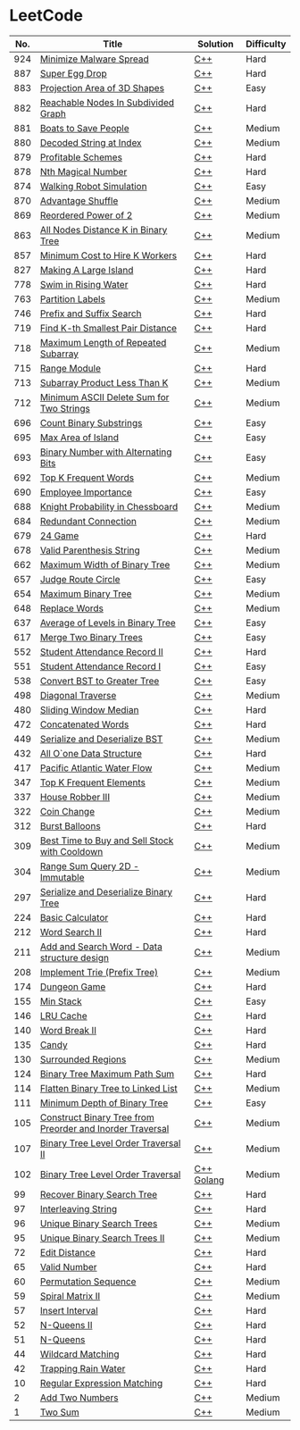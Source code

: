 LeetCode
========


| No.| Title | Solution | Difficulty |
|---| ----- | -------- | ---------- |
|924|[Minimize Malware Spread](https://leetcode.com/problems/minimize-malware-spread/)|[C++](./algorithm/cpp/924.cpp)|Hard|
|887|[Super Egg Drop](https://leetcode.com/problems/super-egg-drop/description/)|[C++](./algorithm/cpp/887.cpp)|Hard|
|883|[Projection Area of 3D Shapes](https://leetcode.com/problems/projection-area-of-3d-shapes/description/)|[C++](./algorithm/cpp/883.cpp)|Easy|
|882|[Reachable Nodes In Subdivided Graph](https://leetcode.com/problems/reachable-nodes-in-subdivided-graph/description/)|[C++](./algorithm/cpp/882.cpp)|Hard|
|881|[Boats to Save People](https://leetcode.com/problems/boats-to-save-people/description/)|[C++](./algorithm/cpp/881.cpp)|Medium|
|880|[Decoded String at Index](https://leetcode.com/problems/decoded-string-at-index/description/)|[C++](./algorithm/cpp/880.cpp)|Medium|
|879|[Profitable Schemes](https://leetcode.com/problems/profitable-schemes/description/)|[C++](./algorithm/cpp/879.cpp)|Hard|
|878|[Nth Magical Number](https://leetcode.com/problems/nth-magical-number/description/)|[C++](./algorithm/cpp/878.cpp)|Hard|
|874|[Walking Robot Simulation](https://leetcode.com/problems/walking-robot-simulation/description/)|[C++](./algorithm/cpp/874.cpp)|Easy|
|870|[Advantage Shuffle](https://leetcode.com/problems/advantage-shuffle/description/)|[C++](./algorithm/cpp/870.cpp)|Medium|
|869|[Reordered Power of 2](https://leetcode.com/problems/reordered-power-of-2/description/)|[C++](./algorithm/cpp/869.cpp)|Medium|
|863|[All Nodes Distance K in Binary Tree](https://leetcode.com/problems/all-nodes-distance-k-in-binary-tree/description/)|[C++](./algorithm/cpp/863.cpp)|Medium|
|857|[Minimum Cost to Hire K Workers](https://leetcode.com/problems/minimum-cost-to-hire-k-workers/description/)|[C++](./algorithm/cpp/857.cpp)|Hard|
|827|[Making A Large Island](https://leetcode.com/problems/making-a-large-island/description/)|[C++](./algorithm/cpp/827.cpp)|Hard|
|778|[Swim in Rising Water](https://leetcode.com/problems/swim-in-rising-water/description/)|[C++](./algorithm/cpp/778.cpp)|Hard|
|763|[Partition Labels](https://leetcode.com/problems/partition-labels/description/)|[C++](./algorithm/cpp/763.cpp)|Medium|
|746|[Prefix and Suffix Search](https://leetcode.com/problems/prefix-and-suffix-search/description/)|[C++](./algorithm/cpp/746.cpp)|Hard|
|719|[Find K-th Smallest Pair Distance](https://leetcode.com/problems/find-k-th-smallest-pair-distance/description/)|[C++](./algorithm/cpp/719.cpp)|Hard|
|718|[Maximum Length of Repeated Subarray](https://leetcode.com/problems/maximum-length-of-repeated-subarray/description/)|[C++](./algorithm/cpp/718.cpp)|Medium|
|715|[Range Module](https://leetcode.com/problems/range-module/description/)|[C++](./algorithm/cpp/715.cpp)|Hard|
|713|[Subarray Product Less Than K](https://leetcode.com/problems/subarray-product-less-than-k/description/)|[C++](./algorithm/cpp/713.cpp)|Medium|
|712|[Minimum ASCII Delete Sum for Two Strings](https://leetcode.com/problems/minimum-ascii-delete-sum-for-two-strings/description/)|[C++](./algorithm/cpp/712.cpp)|Medium|
|696|[Count Binary Substrings](https://leetcode.com/problems/count-binary-substrings/description/)|[C++](./algorithm/cpp/696.cpp)|Easy|
|695|[Max Area of Island](https://leetcode.com/problems/max-area-of-island/description/)|[C++](./algorithm/cpp/695.cpp)|Easy|
|693|[Binary Number with Alternating Bits](https://leetcode.com/problems/binary-number-with-alternating-bits/description/)|[C++](./algorithm/cpp/693.cpp)|Easy|
|692|[Top K Frequent Words](https://leetcode.com/problems/top-k-frequent-words/description/)|[C++](./algorithm/cpp/692.cpp)|Medium|
|690|[Employee Importance](https://leetcode.com/problems/employee-importance/description/)|[C++](./algorithm/cpp/690.cpp)|Easy|
|688|[Knight Probability in Chessboard](https://leetcode.com/problems/knight-probability-in-chessboard/description/)|[C++](./algorithm/cpp/688.cpp)|Medium|
|684|[Redundant Connection](https://leetcode.com/problems/redundant-connection/description/)|[C++](./algorithm/cpp/684.cpp)|Medium|
|679|[24 Game](https://leetcode.com/problems/24-game/description/)|[C++](./algorithm/cpp/679.cpp)|Hard|
|678|[Valid Parenthesis String](https://leetcode.com/problems/valid-parenthesis-string/description/)|[C++](./algorithm/cpp/678.cpp)|Medium|
|662|[Maximum Width of Binary Tree](https://leetcode.com/problems/maximum-width-of-binary-tree/description/)|[C++](./algorithm/cpp/662.cpp)|Medium|
|657|[Judge Route Circle](https://leetcode.com/problems/judge-route-circle/description/)|[C++](./algorithm/cpp/657.cpp)|Easy|
|654|[Maximum Binary Tree](https://leetcode.com/problems/maximum-binary-tree/description/)|[C++](./algorithm/cpp/654.cpp)|Medium|
|648|[Replace Words](https://leetcode.com/problems/replace-words/description/)|[C++](./algorithm/cpp/648.cpp)|Medium|
|637|[Average of Levels in Binary Tree](https://leetcode.com/problems/average-of-levels-in-binary-tree/description/)|[C++](./algorithm/cpp/637.cpp)|Easy|
|617|[Merge Two Binary Trees](https://leetcode.com/problems/merge-two-binary-trees/description/)|[C++](./algorithm/cpp/617.cpp)|Easy|
|552|[Student Attendance Record II](https://leetcode.com/problems/student-attendance-record-ii/description/)|[C++](./algorithm/cpp/552.cpp)|Hard|
|551|[Student Attendance Record I](https://leetcode.com/problems/student-attendance-record-i/description/)|[C++](./algorithm/cpp/551.cpp)|Easy|
|538|[Convert BST to Greater Tree](https://leetcode.com/problems/convert-bst-to-greater-tree/description/)|[C++](./algorithm/cpp/538.cpp)|Easy|
|498|[Diagonal Traverse](https://leetcode.com/problems/diagonal-traverse/description/)|[C++](./algorithm/cpp/498.cpp)|Medium|
|480|[Sliding Window Median](https://leetcode.com/problems/sliding-window-median/description/)|[C++](./algorithm/cpp/480.cpp)|Hard|
|472|[Concatenated Words](https://leetcode.com/problems/concatenated-words/description/)|[C++](./algorithm/cpp/472.cpp)|Hard|
|449|[Serialize and Deserialize BST](https://leetcode.com/problems/serialize-and-deserialize-bst/description/)|[C++](./algorithm/cpp/449.cpp)|Medium|
|432|[All O\`one Data Structure](https://leetcode.com/problems/all-oone-data-structure/description/)|[C++](./algorithm/cpp/432.cpp)|Hard|
|417|[Pacific Atlantic Water Flow](https://leetcode.com/problems/pacific-atlantic-water-flow/description/)|[C++](./algorithm/cpp/417.cpp)|Medium|
|347|[Top K Frequent Elements](https://leetcode.com/problems/top-k-frequent-elements/description/)|[C++](./algorithm/cpp/347.cpp)|Medium|
|337|[House Robber III](https://leetcode.com/problems/house-robber-iii/description/)|[C++](./algorithm/cpp/337.cpp)|Medium|
|322|[Coin Change](https://leetcode.com/problems/coin-change/description/)|[C++](./algorithm/cpp/322.cpp)|Medium|
|312|[Burst Balloons](https://leetcode.com/problems/burst-balloons/description/)|[C++](./algorithm/cpp/312.cpp)|Hard|
|309|[Best Time to Buy and Sell Stock with Cooldown](https://leetcode.com/problems/best-time-to-buy-and-sell-stock-with-cooldown/description/)|[C++](./algorithm/cpp/309.cpp)|Medium|
|304|[Range Sum Query 2D - Immutable](https://leetcode.com/problems/range-sum-query-2d-immutable/description/)|[C++](./algorithm/cpp/304.cpp)|Medium|
|297|[Serialize and Deserialize Binary Tree](https://leetcode.com/problems/serialize-and-deserialize-binary-tree/description/)|[C++](./algorithm/cpp/297.cpp)|Hard|
|224|[Basic Calculator](https://leetcode.com/problems/basic-calculator/description/)|[C++](./algorithm/cpp/224.cpp)|Hard|
|212|[Word Search II](https://leetcode.com/problems/word-search-ii/description/)|[C++](./algorithm/cpp/212.cpp)|Hard|
|211|[Add and Search Word - Data structure design](https://leetcode.com/problems/add-and-search-word-data-structure-design/description/)|[C++](./algorithm/cpp/211.cpp)|Medium|
|208|[Implement Trie (Prefix Tree)](https://leetcode.com/problems/implement-trie-prefix-tree/description/)|[C++](./algorithm/cpp/208.cpp)|Medium|
|174|[Dungeon Game](https://leetcode.com/problems/dungeon-game/description/)|[C++](./algorithm/cpp/174.cpp)|Hard|
|155|[Min Stack](https://leetcode.com/problems/min-stack/description/)|[C++](./algorithm/cpp/155.cpp)|Easy|
|146|[LRU Cache](https://leetcode.com/problems/lru-cache/description/)|[C++](./algorithm/cpp/146.cpp)|Hard|
|140|[Word Break II](https://leetcode.com/problems/word-break-ii/description/)|[C++](./algorithm/cpp/140.cpp)|Hard|
|135|[Candy](https://leetcode.com/problems/candy/description/)|[C++](./algorithm/cpp/135.cpp)|Hard|
|130|[Surrounded Regions](https://leetcode.com/problems/surrounded-regions/description/)|[C++](./algorithm/cpp/130.cpp)|Medium|
|124|[Binary Tree Maximum Path Sum](https://leetcode.com/problems/binary-tree-maximum-path-sum/description/)|[C++](./algorithm/cpp/124.cpp)|Hard|
|114|[Flatten Binary Tree to Linked List](https://leetcode.com/problems/flatten-binary-tree-to-linked-list/description/)|[C++](./algorithm/cpp/114.cpp)|Medium|
|111|[Minimum Depth of Binary Tree](https://leetcode.com/problems/minimum-depth-of-binary-tree/description/)|[C++](./algorithm/cpp/111.cpp)|Easy|
|105|[Construct Binary Tree from Preorder and Inorder Traversal](https://leetcode.com/problems/construct-binary-tree-from-preorder-and-inorder-traversal/description/)|[C++](./algorithm/cpp/105.cpp)|Medium|
|107|[Binary Tree Level Order Traversal II](https://leetcode.com/problems/binary-tree-level-order-traversal-ii/description/)|[C++](./algorithm/cpp/107.cpp)|Medium|
|102|[Binary Tree Level Order Traversal](https://leetcode.com/problems/binary-tree-level-order-traversal/description/)|[C++](./algorithm/cpp/102.cpp)  [Golang](./algorithm/golang/102.go)|Medium|
|99|[Recover Binary Search Tree](https://leetcode.com/problems/recover-binary-search-tree/description/)|[C++](./algorithm/cpp/99.cpp)|Hard|
|97|[Interleaving String](https://leetcode.com/problems/interleaving-string/description/)|[C++](./algorithm/cpp/97.cpp)|Hard|
|96|[Unique Binary Search Trees](https://leetcode.com/problems/unique-binary-search-trees/description/)|[C++](./algorithm/cpp/96.cpp)|Medium|
|95|[Unique Binary Search Trees II](https://leetcode.com/problems/unique-binary-search-trees-ii/description/)|[C++](./algorithm/cpp/95.cpp)|Medium|
|72|[Edit Distance](https://leetcode.com/problems/edit-distance/description/)|[C++](./algorithm/cpp/72.cpp)|Hard|
|65|[Valid Number](https://leetcode.com/problems/valid-number/description/)|[C++](./algorithm/cpp/65.cpp)|Hard|
|60|[Permutation Sequence](https://leetcode.com/problems/permutation-sequence/description/)|[C++](./algorithm/cpp/60.cpp)|Medium|
|59|[Spiral Matrix II](https://leetcode.com/problems/spiral-matrix-ii/description/)|[C++](./algorithm/cpp/59.cpp)|Medium|
|57|[Insert Interval](https://leetcode.com/problems/insert-interval/description/)|[C++](./algorithm/cpp/57.cpp)|Hard|
|52|[N-Queens II](https://leetcode.com/problems/n-queens-ii/description/)|[C++](./algorithm/cpp/52.cpp)|Hard|
|51|[N-Queens](https://leetcode.com/problems/n-queens/description/)|[C++](./algorithm/cpp/51.cpp)|Hard|
|44|[Wildcard Matching](https://leetcode.com/problems/wildcard-matching/description/)|[C++](./algorithm/cpp/44.cpp)|Hard|
|42|[Trapping Rain Water](https://leetcode.com/problems/trapping-rain-water/description/)|[C++](./algorithm/cpp/42.cpp)|Hard|
|10|[Regular Expression Matching](https://leetcode.com/problems/regular-expression-matching/description/)|[C++](./algorithm/cpp/10.cpp)|Hard|
|2|[Add Two Numbers](https://leetcode.com/problems/add-two-numbers/description/)|[C++](./algorithm/cpp/2.cpp)|Medium|
|1|[Two Sum](https://leetcode.com/problems/two-sum/description/)|[C++](./algorithm/cpp/1.cpp)|Medium|


